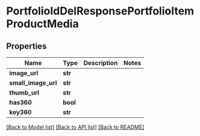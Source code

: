 # PortfolioIdDelResponsePortfolioItemProductMedia

## Properties
Name | Type | Description | Notes
------------ | ------------- | ------------- | -------------
**image_url** | **str** |  | 
**small_image_url** | **str** |  | 
**thumb_url** | **str** |  | 
**has360** | **bool** |  | 
**key360** | **str** |  | 

[[Back to Model list]](../README.md#documentation-for-models) [[Back to API list]](../README.md#documentation-for-api-endpoints) [[Back to README]](../README.md)


